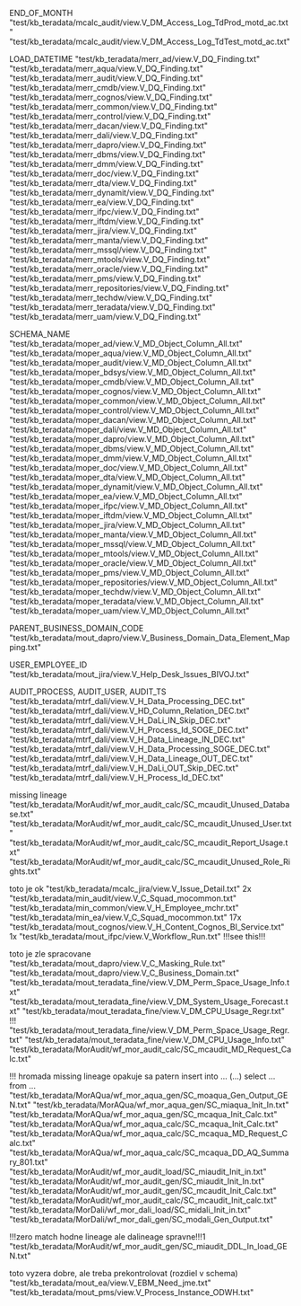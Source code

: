 END_OF_MONTH
"test/kb_teradata/mcalc_audit/view.V_DM_Access_Log_TdProd_motd_ac.txt"
"test/kb_teradata/mcalc_audit/view.V_DM_Access_Log_TdTest_motd_ac.txt"

LOAD_DATETIME
"test/kb_teradata/merr_ad/view.V_DQ_Finding.txt"
"test/kb_teradata/merr_aqua/view.V_DQ_Finding.txt"
"test/kb_teradata/merr_audit/view.V_DQ_Finding.txt"
"test/kb_teradata/merr_cmdb/view.V_DQ_Finding.txt"
"test/kb_teradata/merr_cognos/view.V_DQ_Finding.txt"
"test/kb_teradata/merr_common/view.V_DQ_Finding.txt"
"test/kb_teradata/merr_control/view.V_DQ_Finding.txt"
"test/kb_teradata/merr_dacan/view.V_DQ_Finding.txt"
"test/kb_teradata/merr_dali/view.V_DQ_Finding.txt"
"test/kb_teradata/merr_dapro/view.V_DQ_Finding.txt"
"test/kb_teradata/merr_dbms/view.V_DQ_Finding.txt"
"test/kb_teradata/merr_dmm/view.V_DQ_Finding.txt"
"test/kb_teradata/merr_doc/view.V_DQ_Finding.txt"
"test/kb_teradata/merr_dta/view.V_DQ_Finding.txt"
"test/kb_teradata/merr_dynamit/view.V_DQ_Finding.txt"
"test/kb_teradata/merr_ea/view.V_DQ_Finding.txt"
"test/kb_teradata/merr_ifpc/view.V_DQ_Finding.txt"
"test/kb_teradata/merr_iftdm/view.V_DQ_Finding.txt"
"test/kb_teradata/merr_jira/view.V_DQ_Finding.txt"
"test/kb_teradata/merr_manta/view.V_DQ_Finding.txt"
"test/kb_teradata/merr_mssql/view.V_DQ_Finding.txt"
"test/kb_teradata/merr_mtools/view.V_DQ_Finding.txt"
"test/kb_teradata/merr_oracle/view.V_DQ_Finding.txt"
"test/kb_teradata/merr_pms/view.V_DQ_Finding.txt"
"test/kb_teradata/merr_repositories/view.V_DQ_Finding.txt"
"test/kb_teradata/merr_techdw/view.V_DQ_Finding.txt"
"test/kb_teradata/merr_teradata/view.V_DQ_Finding.txt"
"test/kb_teradata/merr_uam/view.V_DQ_Finding.txt"

SCHEMA_NAME
"test/kb_teradata/moper_ad/view.V_MD_Object_Column_All.txt"
"test/kb_teradata/moper_aqua/view.V_MD_Object_Column_All.txt"
"test/kb_teradata/moper_audit/view.V_MD_Object_Column_All.txt"
"test/kb_teradata/moper_bdsys/view.V_MD_Object_Column_All.txt"
"test/kb_teradata/moper_cmdb/view.V_MD_Object_Column_All.txt"
"test/kb_teradata/moper_cognos/view.V_MD_Object_Column_All.txt"
"test/kb_teradata/moper_common/view.V_MD_Object_Column_All.txt"
"test/kb_teradata/moper_control/view.V_MD_Object_Column_All.txt"
"test/kb_teradata/moper_dacan/view.V_MD_Object_Column_All.txt"
"test/kb_teradata/moper_dali/view.V_MD_Object_Column_All.txt"
"test/kb_teradata/moper_dapro/view.V_MD_Object_Column_All.txt"
"test/kb_teradata/moper_dbms/view.V_MD_Object_Column_All.txt"
"test/kb_teradata/moper_dmm/view.V_MD_Object_Column_All.txt"
"test/kb_teradata/moper_doc/view.V_MD_Object_Column_All.txt"
"test/kb_teradata/moper_dta/view.V_MD_Object_Column_All.txt"
"test/kb_teradata/moper_dynamit/view.V_MD_Object_Column_All.txt"
"test/kb_teradata/moper_ea/view.V_MD_Object_Column_All.txt"
"test/kb_teradata/moper_ifpc/view.V_MD_Object_Column_All.txt"
"test/kb_teradata/moper_iftdm/view.V_MD_Object_Column_All.txt"
"test/kb_teradata/moper_jira/view.V_MD_Object_Column_All.txt"
"test/kb_teradata/moper_manta/view.V_MD_Object_Column_All.txt"
"test/kb_teradata/moper_mssql/view.V_MD_Object_Column_All.txt"
"test/kb_teradata/moper_mtools/view.V_MD_Object_Column_All.txt"
"test/kb_teradata/moper_oracle/view.V_MD_Object_Column_All.txt"
"test/kb_teradata/moper_pms/view.V_MD_Object_Column_All.txt"
"test/kb_teradata/moper_repositories/view.V_MD_Object_Column_All.txt"
"test/kb_teradata/moper_techdw/view.V_MD_Object_Column_All.txt"
"test/kb_teradata/moper_teradata/view.V_MD_Object_Column_All.txt"
"test/kb_teradata/moper_uam/view.V_MD_Object_Column_All.txt"

PARENT_BUSINESS_DOMAIN_CODE
"test/kb_teradata/mout_dapro/view.V_Business_Domain_Data_Element_Mapping.txt"

USER_EMPLOYEE_ID
"test/kb_teradata/mout_jira/view.V_Help_Desk_Issues_BIVOJ.txt"

AUDIT_PROCESS, AUDIT_USER, AUDIT_TS
"test/kb_teradata/mtrf_dali/view.V_H_Data_Processing_DEC.txt"
"test/kb_teradata/mtrf_dali/view.V_HD_Column_Relation_DEC.txt"
"test/kb_teradata/mtrf_dali/view.V_H_DaLi_IN_Skip_DEC.txt"
"test/kb_teradata/mtrf_dali/view.V_H_Process_Id_SOGE_DEC.txt"
"test/kb_teradata/mtrf_dali/view.V_H_Data_Lineage_IN_DEC.txt"
"test/kb_teradata/mtrf_dali/view.V_H_Data_Processing_SOGE_DEC.txt"
"test/kb_teradata/mtrf_dali/view.V_H_Data_Lineage_OUT_DEC.txt"
"test/kb_teradata/mtrf_dali/view.V_H_DaLi_OUT_Skip_DEC.txt"
"test/kb_teradata/mtrf_dali/view.V_H_Process_Id_DEC.txt"

missing lineage
"test/kb_teradata/MorAudit/wf_mor_audit_calc/SC_mcaudit_Unused_Database.txt"
"test/kb_teradata/MorAudit/wf_mor_audit_calc/SC_mcaudit_Unused_User.txt"
"test/kb_teradata/MorAudit/wf_mor_audit_calc/SC_mcaudit_Report_Usage.txt"
"test/kb_teradata/MorAudit/wf_mor_audit_calc/SC_mcaudit_Unused_Role_Rights.txt"

toto je ok
"test/kb_teradata/mcalc_jira/view.V_Issue_Detail.txt" 2x
"test/kb_teradata/min_audit/view.V_C_Squad_mocommon.txt"
"test/kb_teradata/min_common/view.V_H_Employee_mchr.txt"
"test/kb_teradata/min_ea/view.V_C_Squad_mocommon.txt" 17x
"test/kb_teradata/mout_cognos/view.V_H_Content_Cognos_BI_Service.txt" 1x
"test/kb_teradata/mout_ifpc/view.V_Workflow_Run.txt"  !!!see this!!!

toto je zle spracovane
"test/kb_teradata/mout_dapro/view.V_C_Masking_Rule.txt"
"test/kb_teradata/mout_dapro/view.V_C_Business_Domain.txt"
"test/kb_teradata/mout_teradata_fine/view.V_DM_Perm_Space_Usage_Info.txt"
"test/kb_teradata/mout_teradata_fine/view.V_DM_System_Usage_Forecast.txt"
"test/kb_teradata/mout_teradata_fine/view.V_DM_CPU_Usage_Regr.txt" !!!
"test/kb_teradata/mout_teradata_fine/view.V_DM_Perm_Space_Usage_Regr.txt"
"test/kb_teradata/mout_teradata_fine/view.V_DM_CPU_Usage_Info.txt"
"test/kb_teradata/MorAudit/wf_mor_audit_calc/SC_mcaudit_MD_Request_Calc.txt"


!!! hromada missing lineage opakuje sa patern
insert into ... (...) select ... from ...
"test/kb_teradata/MorAQua/wf_mor_aqua_gen/SC_moaqua_Gen_Output_GEN.txt"
"test/kb_teradata/MorAQua/wf_mor_aqua_gen/SC_miaqua_Init_In.txt"
"test/kb_teradata/MorAQua/wf_mor_aqua_gen/SC_mcaqua_Init_Calc.txt"
"test/kb_teradata/MorAQua/wf_mor_aqua_calc/SC_mcaqua_Init_Calc.txt"
"test/kb_teradata/MorAQua/wf_mor_aqua_calc/SC_mcaqua_MD_Request_Calc.txt"
"test/kb_teradata/MorAQua/wf_mor_aqua_calc/SC_mcaqua_DD_AQ_Summary_801.txt"
"test/kb_teradata/MorAudit/wf_mor_audit_load/SC_miaudit_Init_in.txt"
"test/kb_teradata/MorAudit/wf_mor_audit_gen/SC_miaudit_Init_In.txt"
"test/kb_teradata/MorAudit/wf_mor_audit_gen/SC_mcaudit_Init_Calc.txt"
"test/kb_teradata/MorAudit/wf_mor_audit_calc/SC_mcaudit_Init_calc.txt"
"test/kb_teradata/MorDali/wf_mor_dali_load/SC_midali_Init_in.txt"
"test/kb_teradata/MorDali/wf_mor_dali_gen/SC_modali_Gen_Output.txt"

!!!zero match hodne lineage ale dalineage spravne!!!1
"test/kb_teradata/MorAudit/wf_mor_audit_gen/SC_miaudit_DDL_In_load_GEN.txt"


toto vyzera dobre, ale treba prekontrolovat (rozdiel v schema)
"test/kb_teradata/mout_ea/view.V_EBM_Need_jme.txt"
"test/kb_teradata/mout_pms/view.V_Process_Instance_ODWH.txt"